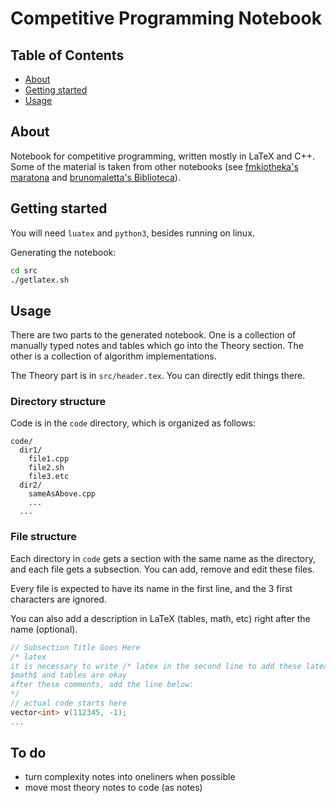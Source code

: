 # Competitive Programming Notebook

## Table of Contents
+ [About](#about)
+ [Getting started](#getting_started)
+ [Usage](#usage)

## About <a name = "about"></a>
Notebook for competitive programming, written mostly in LaTeX and C++.
Some of the material is taken from other notebooks
(see [fmkiotheka's maratona](https://gitlab.c3sl.ufpr.br/fmkiotheka/maratona/) and [brunomaletta's Biblioteca](https://github.com/brunomaletta/Biblioteca)).

## Getting started <a name = "getting_started"></a>
You will need `luatex` and `python3`, besides running on linux.

Generating the notebook:
```bash
cd src
./getlatex.sh
```

## Usage <a name = "usage"></a>
There are two parts to the generated notebook. One is a collection of manually typed notes and tables which go into the Theory section. The other is a collection of algorithm implementations.

The Theory part is in `src/header.tex`. You can directly edit things there.

### Directory structure
Code is in the `code` directory, which is organized as follows:
```
code/
  dir1/
    file1.cpp
    file2.sh
    file3.etc
  dir2/
    sameAsAbove.cpp
    ...
  ...
```

### File structure
Each directory in `code` gets a section with the same name as the directory, and each file gets a subsection. You can add, remove and edit these files.

Every file is expected to have its name in the first line, and the 3 first characters are ignored.

You can also add a description in LaTeX (tables, math, etc) right after the name (optional).

```cpp
// Subsection Title Goes Here
/* latex
it is necessary to write /* latex in the second line to add these latex comments
$math$ and tables are okay
after these comments, add the line below:
*/
// actual code starts here
vector<int> v(112345, -1);
...
```

## To do
- turn complexity notes into oneliners when possible
- move most theory notes to code (as notes)

